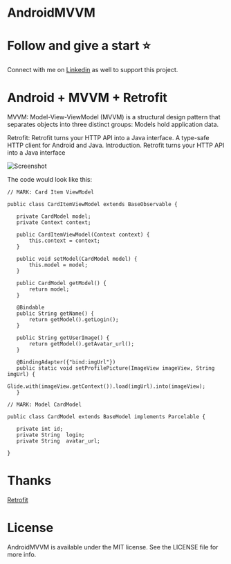 # AndroidMVVM

# Follow and give a start :star:
Connect with me on [Linkedin](https://www.linkedin.com/in/satishsharma1/) as well to support this project. 

<h1>Android + MVVM + Retrofit  </h1>

MVVM: Model-View-ViewModel (MVVM) is a structural design pattern that separates objects into three distinct groups: Models hold application data. 

Retrofit: Retrofit turns your HTTP API into a Java interface. A type-safe HTTP client for Android and Java. Introduction. Retrofit turns your HTTP API into a Java interface

![Screenshot](https://github.com/sharmadevelopers/AndroidMVVM/blob/master/MVVM.JPG?raw=true)


The code would look like this:

 ```
 // MARK: Card Item ViewModel
 
public class CardItemViewModel extends BaseObservable {

    private CardModel model;
    private Context context;

    public CardItemViewModel(Context context) {
        this.context = context;
    }

    public void setModel(CardModel model) {
        this.model = model;
    }

    public CardModel getModel() {
        return model;
    }

    @Bindable
    public String getName() {
        return getModel().getLogin();
    }

    public String getUserImage() {
        return getModel().getAvatar_url();
    }

    @BindingAdapter({"bind:imgUrl"})
    public static void setProfilePicture(ImageView imageView, String imgUrl) {
        Glide.with(imageView.getContext()).load(imgUrl).into(imageView);
    }
 ```



 ```
// MARK: Model CardModel

public class CardModel extends BaseModel implements Parcelable {

    private int id;
    private String  login;
    private String  avatar_url;
    
 }
 
 ```

# Thanks
[Retrofit](https://square.github.io/retrofit/)

# License

AndroidMVVM is available under the MIT license. See the LICENSE file for more info.
